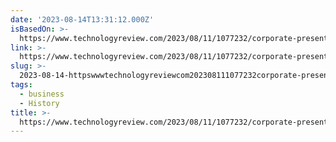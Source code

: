 ```yaml
---
date: '2023-08-14T13:31:12.000Z'
isBasedOn: >-
  https://www.technologyreview.com/2023/08/11/1077232/corporate-presentations-history/
link: >-
  https://www.technologyreview.com/2023/08/11/1077232/corporate-presentations-history/
slug: >-
  2023-08-14-httpswwwtechnologyreviewcom202308111077232corporate-presentations-history
tags:
  - business
  - History
title: >-
  https://www.technologyreview.com/2023/08/11/1077232/corporate-presentations-history/
---
```


